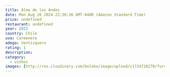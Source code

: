 ```yaml
---
title: Alma de los Andes
date: Mon Aug 26 2024 22:36:26 GMT-0400 (Amazon Standard Time)
price: undefined
restaurant: undefined
year: 2022
country: Chile
uva: Carmenere
adega: Ventisquero
rating: 1
description: 
category:
  - vinhos
images: [http://res.cloudinary.com/boloko/image/upload/v1724726270/furushow5/parmegianologo/20240826_204229_vdomki.jpg]
---
```

